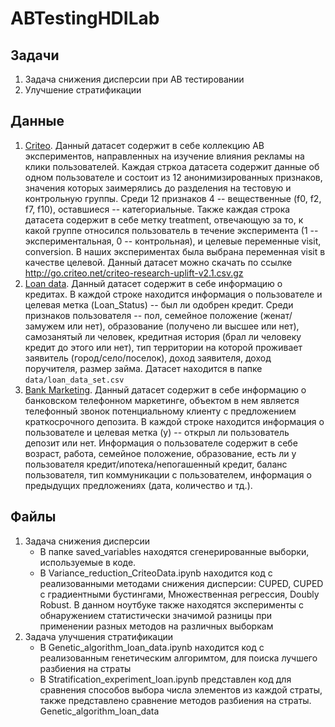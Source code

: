 # ABTestingHDILab

 ## Задачи
 1. Задача снижения дисперсии при АВ тестировании
 2. Улучшение стратификации
 
 ## Данные
 1. [Criteo](https://ailab.criteo.com/criteo-uplift-prediction-dataset/). Данный датасет содержит в себе коллекцию AB экспериментов, направленных на изучение влияния рекламы на клики пользователей. Каждая стркоа датасета содержит данные об одном пользователе и состоит из 12 анонимизированных признаков, значения которых заимерялись до разделения на тестовую и контрольную группы. Среди 12 признаков 4 -- вещественные (f0, f2, f7, f10), оставшиеся -- категориальные. Также каждая строка датасета содержит в себе метку treatment, отвечающую за то, к какой группе относился пользователь в течение эксперимента (1 -- экспериментальная, 0 -- контрольная), и целевые переменные visit, conversion. В наших экспериментах была выбрана переменная visit в качестве целевой. Данный датасет можно скачать по ссылке http://go.criteo.net/criteo-research-uplift-v2.1.csv.gz
 2. [Loan data](https://www.kaggle.com/datasets/burak3ergun/loan-data-set). Данный датасет содержит в себе информацию о кредитаx. В каждой строке находится информация о пользователе и целевая метка (Loan_Status) -- был ли одобрен кредит. Среди признаков пользователя -- пол, семейное положение (женат/замужем или нет), образование (получено ли высшее или нет), самозанятый ли человек, кредитная история (брал ли человеку кредит до этого или нет), тип территории на которой проживает заявитель (город/село/поселок), доход заявителя, доход поручителя, размер займа. Датасет находится в папке `data/loan_data_set.csv`
 3.  [Bank Marketing](https://archive.ics.uci.edu/dataset/257/user+knowledge+modeling). Данный датасет содержит в себе информацию о банковском телефонном маркетинге, объектом в нем является телефонный звонок потенциальному клиенту с предложением краткосрочного депозита. В каждой строке находится информация о пользователе и целевая метка (y) -- открыл ли пользователь депозит или нет. Информация о пользователе содержит в себе возраст, работа, семейное положение, образование, есть ли у пользователя кредит/ипотека/непогашенный кредит, баланс пользователя, тип коммуникации с пользователем, информация о предыдущих предложениях (дата, количество и тд.).

 ## Файлы
 1.  Задача снижения дисперсии
     - В папке saved_variables находятся сгенерированные выборки, используемые в коде.
     - В Variance_reduction_CriteoData.ipynb находится код с реализованными методами снижения дисперсии: CUPED, CUPED с градиентными бустингами, Множественная регрессия, Doubly Robust. В данном ноутбуке также находятся эксперименты с обнаружением статистически значимой разницы при применении разных методов на различных выборкам
 3. Задача улучшения стратификации
    - В Genetic_algorithm_loan_data.ipynb находится код с реализованным генетическим алгоримтом, для поиска лучшего разбиения на страты
    - В Stratification_experiment_loan.ipynb представлен код для сравнения способов выбора числа элементов из каждой страты, также представлено сравнение методов разбиения на страты.
Genetic_algorithm_loan_data
